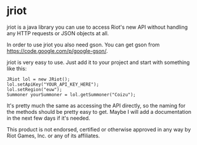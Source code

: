 jriot
=====
jriot is a java library you can use to access Riot's new API without handling any HTTP requests or JSON objects at all.

In order to use jriot you also need gson. You can get gson from https://code.google.com/p/google-gson/.

jriot is very easy to use. Just add it to your project and start with something like this:

```
JRiot lol = new JRiot();
lol.setApiKey("YOUR_API_KEY_HERE");
lol.setRegion("euw");
Summoner yourSummoner = lol.getSummoner("Coizu");
```
It's pretty much the same as accessing the API directly, so the naming for the methods should be pretty easy to get. Maybe I will add a documentation in the next few days if it's needed.


This product is not endorsed, certified or otherwise approved in any way by Riot Games, Inc. or any of its affiliates.